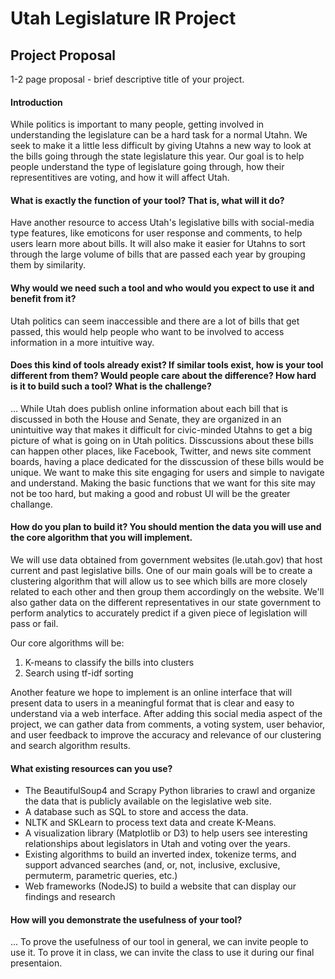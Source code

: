 # Utah Legislature IR Project

## Project Proposal

1-2 page proposal - brief descriptive title of your project.

#### Introduction

  While politics is important to many people, getting involved in understanding the legislature can be a hard task for a normal Utahn. We seek to make it a little less difficult by giving Utahns a new way to look at the bills going through the state legislature this year. Our goal is to help people understand the type of legislature going through, how their representitives are voting, and how it will affect Utah.
 
#### What is exactly the function of your tool? That is, what will it do? 
 
 Have another resource to access Utah's legislative bills with social-media type features, like emoticons for user response and comments, to help users learn more about bills. It will also make it easier for Utahns to sort through the large volume of bills that are passed each year by grouping them by similarity.

#### Why would we need such a tool and who would you expect to use it and benefit from it? 
 
 Utah politics can seem inaccessible and there are a lot of bills that get passed, this would help people who want to be involved to access information in a more intuitive way.

#### Does this kind of tools already exist? If similar tools exist, how is your tool different from them? Would people care about the   difference? How hard is it to build such a tool? What is the challenge?

... While Utah does publish online information about each bill that is discussed in both the House and Senate, they are organized in an unintuitive way that makes it difficult for civic-minded Utahns to get a big picture of what is going on in Utah politics. Disscussions about these bills can happen other places, like Facebook, Twitter, and news site comment boards, having a place dedicated for the disscussion of these bills would be unique. We want to make this site engaging for users and simple to navigate and understand. Making the basic functions that we want for this site may not be too hard, but making a good and robust UI will be the greater challange.

#### How do you plan to build it? You should mention the data you will use and the core algorithm that you will implement.

We will use data obtained from government websites (le.utah.gov) that host current and past legislative bills. One of our main goals will be to create a clustering algorithm that will allow us to see which bills are more closely related to each other and then group them accordingly on the website. We'll also gather data on the different representatives in our state government to perform analytics to accurately predict if a given piece of legislation will pass or fail.

Our core algorithms will be:

1. K-means to classify the bills into clusters
2. Search using tf-idf sorting

Another feature we hope to implement is an online interface that will present data to users in a meaningful format that is clear and easy to understand via a web interface. After adding this social media aspect of the project, we can gather data from comments, a voting system, user behavior, and user feedback to improve the accuracy and relevance of our clustering and search algorithm results.

#### What existing resources can you use?

* The BeautifulSoup4 and Scrapy Python libraries to crawl and organize the data that is publicly available on the legislative web site.
* A database such as SQL to store and access the data.
* NLTK and SKLearn to process text data and create K-Means.
* A visualization library (Matplotlib or D3) to help users see interesting relationships about legislators in Utah and voting over the years.
* Existing algorithms to build an inverted index, tokenize terms, and support advanced searches (and, or, not, inclusive, exclusive, permuterm, parametric queries, etc.)
* Web frameworks (NodeJS) to build a website that can display our findings and research


#### How will you demonstrate the usefulness of your tool?
... To prove the usefulness of our tool in general, we can invite people to use it. To prove it in class, we can invite the class to use it during our final presentaion.

